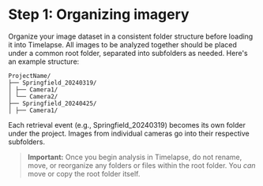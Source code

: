 # Step 1: Organizing imagery

Organize your image dataset in a consistent folder structure before loading it into Timelapse. All images to be analyzed together should be placed under a common root folder, separated into subfolders as needed. Here's an example structure:

```
ProjectName/
├── Springfield_20240319/
│ ├── Camera1/
│ └── Camera2/
├── Springfield_20240425/
│ ├── Camera1/
```

Each retrieval event (e.g., Springfield_20240319) becomes its own folder under the project. Images from individual cameras go into their respective subfolders.

> **Important:** Once you begin analysis in Timelapse, do not rename, move, or reorganize any folders or files within the root folder. You *can* move or copy the root folder itself.